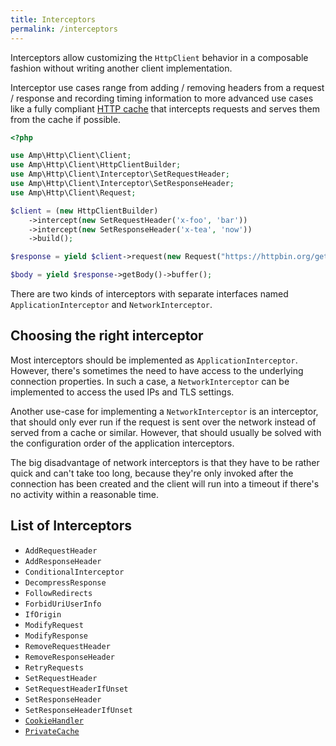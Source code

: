 ```yaml
---
title: Interceptors
permalink: /interceptors
---
```

Interceptors allow customizing the `HttpClient` behavior in a composable fashion without writing another client implementation.

Interceptor use cases range from adding / removing headers from a request / response and recording timing information to more advanced use cases like a fully compliant [HTTP cache](https://github.com/amphp/http-client-cache) that intercepts requests and serves them from the cache if possible.

```php
<?php

use Amp\Http\Client\Client;
use Amp\Http\Client\HttpClientBuilder;
use Amp\Http\Client\Interceptor\SetRequestHeader;
use Amp\Http\Client\Interceptor\SetResponseHeader;
use Amp\Http\Client\Request;

$client = (new HttpClientBuilder)
    ->intercept(new SetRequestHeader('x-foo', 'bar'))
    ->intercept(new SetResponseHeader('x-tea', 'now'))
    ->build();

$response = yield $client->request(new Request("https://httpbin.org/get"));

$body = yield $response->getBody()->buffer();
```

There are two kinds of interceptors with separate interfaces named `ApplicationInterceptor` and `NetworkInterceptor`.

## Choosing the right interceptor

Most interceptors should be implemented as `ApplicationInterceptor`. However, there's sometimes the need to have access to the underlying connection properties.
In such a case, a `NetworkInterceptor` can be implemented to access the used IPs and TLS settings.

Another use-case for implementing a `NetworkInterceptor` is an interceptor, that should only ever run if the request is sent over the network instead of served from a cache or similar. However, that should usually be solved with the configuration order of the application interceptors.

The big disadvantage of network interceptors is that they have to be rather quick and can't take too long, because they're only invoked after the connection has been created and the client will run into a timeout if there's no activity within a reasonable time.

## List of Interceptors

 - `AddRequestHeader`
 - `AddResponseHeader`
 - `ConditionalInterceptor`
 - `DecompressResponse`
 - `FollowRedirects`
 - `ForbidUriUserInfo`
 - `IfOrigin`
 - `ModifyRequest`
 - `ModifyResponse`
 - `RemoveRequestHeader`
 - `RemoveResponseHeader`
 - `RetryRequests`
 - `SetRequestHeader`
 - `SetRequestHeaderIfUnset`
 - `SetResponseHeader`
 - `SetResponseHeaderIfUnset`
 - [`CookieHandler`](https://github.com/amphp/http-client-cookies)
 - [`PrivateCache`](https://github.com/amphp/http-client-cache)

